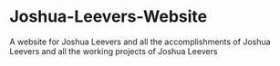 # Joshua-Leevers-Website
A website for Joshua Leevers and all the accomplishments of Joshua Leevers and all the working projects of Joshua Leevers

